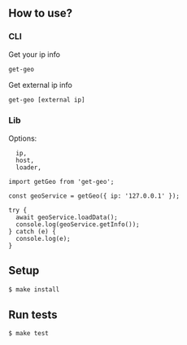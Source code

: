 ## How to use?

### CLI

Get your ip info

```sh
get-geo
```

Get external ip info

```sh
get-geo [external ip]
```

### Lib

Options:
```
  ip,
  host,
  loader,
```

```
import getGeo from 'get-geo';

const geoService = getGeo({ ip: '127.0.0.1' });

try {
  await geoService.loadData();
  console.log(geoService.getInfo());
} catch (e) {
  console.log(e);
}
```

## Setup

```sh
$ make install
```

## Run tests

```sh
$ make test
```
